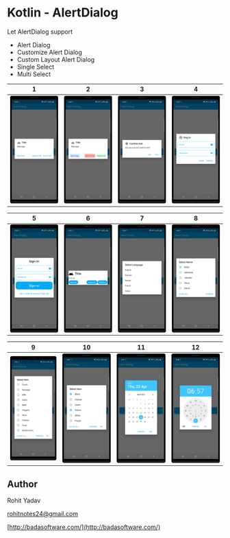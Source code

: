 # Kotlin - AlertDialog #

Let AlertDialog support

- Alert Dialog
- Customize Alert Dialog
- Custom Layout Alert Dialog
- Single Select
- Multi Select

|                   1               |                 2                 |                 3                 |                 4                |
|-----------------------------------|-----------------------------------|-----------------------------------|----------------------------------|
| <img src="art/1.png" width="250"> | <img src="art/2.png" width="250"> | <img src="art/3.png" width="250"> |<img src="art/4.png" width="250"> |

|                  5                |                 6                 |                 7                 |                 8                |
|-----------------------------------|-----------------------------------|-----------------------------------|----------------------------------|
| <img src="art/5.png" width="250"> | <img src="art/6.png" width="250"> | <img src="art/7.png" width="250"> |<img src="art/8.png" width="250"> |

|                  9                |                  10               |                 11                |                  12              |
|-----------------------------------|-----------------------------------|-----------------------------------|----------------------------------|
| <img src="art/9.png" width="250"> | <img src="art/10.png" width="250">| <img src="art/11.png" width="250">|<img src="art/12.png" width="250">|

## Author ##

Rohit Yadav

[rohitnotes24@gmail.com](mailto:rohitnotes24@gmail.com)

[http://badasoftware.com/](http://badasoftware.com/)
